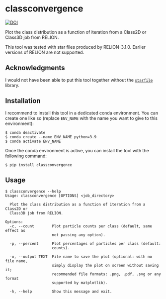 # classconvergence

[![DOI](https://zenodo.org/badge/DOI/10.5281/zenodo.4732050.svg)](https://doi.org/10.5281/zenodo.4732050)

Plot the class distribution as a function of iteration from a Class2D or Class3D
job from RELION.

This tool was tested with star files produced by RELION-3.1.0. Earlier versions
of RELION are not supported.

## Acknowledgments

I would not have been able to put this tool together without the
[`starfile`](https://github.com/alisterburt/starfile) library.

## Installation

I recommend to install this tool in a dedicated conda environment. You can
create one like so (replace `ENV_NAME` with the name you want to give to this
environment):

```
$ conda deactivate
$ conda create --name ENV_NAME python=3.9
$ conda activate ENV_NAME
```

Once the conda environment is active, you can install the tool with the
following command:

```
$ pip install classconvergence
```

## Usage

```
$ classconvergence --help
Usage: classconvergence [OPTIONS] <job_directory>

  Plot the class distribution as a function of iteration from a Class2D or
  Class3D job from RELION.

Options:
  -c, --count        Plot particle counts per class (default, same effect as
                     not passing any option).

  -p, --percent      Plot percentages of particles per class (default:
                     counts).

  -o, --output TEXT  File name to save the plot (optional: with no file name,
                     simply display the plot on screen without saving it;
                     recommended file formats: .png, .pdf, .svg or any format
                     supported by matplotlib).

  -h, --help         Show this message and exit.
```
